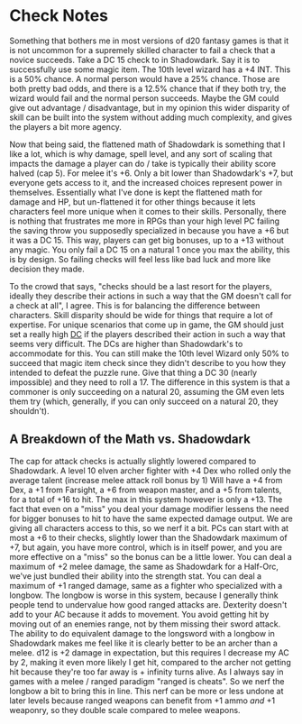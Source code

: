 # Check Notes

Something that bothers me in most versions of d20 fantasy games is that it is not uncommon for a supremely skilled character to fail a check that a novice succeeds. Take a DC 15 check to in Shadowdark. Say it is to successfully use some magic item. The 10th level wizard has a +4 INT. This is a 50% chance. A normal person would have a 25% chance. Those are both pretty bad odds, and there is a 12.5% chance that if they both try, the wizard would fail and the normal person succeeds. Maybe the GM could give out advantage / disadvantage, but in my opinion this wider disparity of skill can be built into the system without adding much complexity, and gives the players a bit more agency.

Now that being said, the flattened math of Shadowdark is something that I like a lot, which is why damage, spell level, and any sort of scaling that impacts the damage a player can do / take is typically their ability score halved (cap 5). For melee it's +6. Only a bit lower than Shadowdark's +7, but everyone gets access to it, and the increased choices represent power in themselves. Essentially what I've done is kept the flattened math for damage and HP, but un-flattened it for other things because it lets characters feel more unique when it comes to their skills. Personally, there is nothing that frustrates me more in RPGs than your high level PC failing the saving throw you supposedly specialized in because you have a +6 but it was a DC 15. This way, players can get big bonuses, up to a +13 without any magic. You only fail a DC 15 on a natural 1 once you max the ability, this is by design. So failing checks will feel less like bad luck and more like decision they made.

To the crowd that says, "checks should be a last resort for the players, ideally they describe their actions in such a way that the GM doesn't call for a check at all", I agree. This is for balancing the difference between characters. Skill disparity should be wide for things that require a lot of expertise. For unique scenarios that come up in game, the GM should just set a really high [DC](DC.md) if the players described their action in such a way that seems very difficult. The DCs are higher than Shadowdark's to accommodate for this. You can still make the 10th level Wizard only 50% to succeed that magic item check since they didn't describe to you how they intended to defeat the puzzle rune. Give that thing a DC 30 (nearly impossible) and they need to roll a 17. The difference in this system is that a commoner is only succeeding on a natural 20, assuming the GM even lets them try (which, generally, if you can only succeed on a natural 20, they shouldn't).

## A Breakdown of the Math vs. Shadowdark

The cap for attack checks is actually slightly lowered compared to Shadowdark. A level 10 elven archer fighter with +4 Dex who rolled only the average talent (increase melee attack roll bonus by 1) Will have a +4 from Dex, a +1 from Farsight, a +6 from weapon master, and a +5 from talents, for a total of +16 to hit. The max in this system however is only a +13. The fact that even on a "miss" you deal your damage modifier lessens the need for bigger bonuses to hit to have the same expected damage output. We are giving all characters access to this, so we nerf it a bit. PCs can start with at most a +6 to their checks, slightly lower than the Shadowdark maximum of +7, but again, you have more control, which is in itself power, and you are more effective on a "miss" so the bonus can be a little lower. You can deal a maximum of +2 melee damage, the same as Shadowdark for a Half-Orc, we've just bundled their ability into the strength stat. You can deal a maximum of +1 ranged damage, same as a fighter who specialized with a longbow. The longbow is worse in this system, because I generally think people tend to undervalue how good ranged attacks are. Dexterity doesn't add to your AC because it adds to movement. You avoid getting hit by moving out of an enemies range, not by them missing their sword attack. The ability to do equivalent damage to the longsword with a longbow in Shadowdark makes me feel like it is clearly better to be an archer than a melee. d12 is +2 damage in expectation, but this requires I decrease my AC by 2, making it even more likely I get hit, compared to the archer not getting hit because they're too far away is + infinity turns alive. As I always say in games with a melee / ranged paradigm "ranged is cheats". So we nerf the longbow a bit to bring this in line. This nerf can be more or less undone at later levels because ranged weapons can benefit from +1 ammo *and* +1 weaponry, so they double scale compared to melee weapons.
